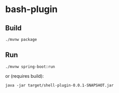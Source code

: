 # bash-plugin

## Build
```shell
./mvnw package
```

## Run
```shell
./mvnw spring-boot:run
```
or (requires build):
```shell
java -jar target/shell-plugin-0.0.1-SNAPSHOT.jar
```
